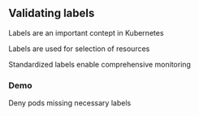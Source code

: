 ## Validating labels

<i class="fa-duotone fa-tags fa-4x"></i> <!-- .element: style="float: right;" -->

Labels are an important contept in Kubernetes

Labels are used for selection of resources

Standardized labels enable comprehensive monitoring

### Demo [<i class="fa fa-comment-code"></i>](https://github.com/nicholasdille/container-slides/blob/master/120_kubernetes/kyverno/validation_labels.demo "validation_labels.demo")

Deny pods missing necessary labels